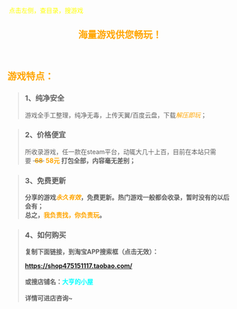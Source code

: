<head>
          <!-- Place your kit's code here -->
          <script src="https://kit.fontawesome.com/911b022eab.js" crossorigin="anonymous"></script>
</head>

<font face="黑体"><font color=yellow><i class="fa-solid fa-arrow-left-long"></i>&nbsp;点击左侧，查目录，搜游戏<br></font></font>

<h2>  <b><font face="黑体"><center><i class="fa-brands fa-steam"></i>&nbsp;<font color=orange>海量游戏供您畅玩！<center></font></font></b></h2><br>
<h2><b><font face="黑体"><font color=orange>游戏特点：<br></font></font></b></h2>

><h3> 1、纯净安全</h3>
>
>游戏全手工整理，纯净无毒，上传天翼/百度云盘，下载<font color=orange>*解压即玩*</font>；

><h3> 2、价格便宜</h3>
>
>所收录游戏，任一款在steam平台，动辄大几十上百，目前在本站只需要&nbsp;~~&nbsp;<b><font color=orange>68</font><b>&nbsp;~~&nbsp;<b><font color=orange>58元</font><b> 打包全部，内容毫无差别；

><h3> 3、免费更新</h3>
>
>分享的游戏<font color=orange>*永久有效*</font>，免费更新。热门游戏一般都会收录，暂时没有的以后会有；<br>总之，<font color=orange>我负责找，你负责玩</font>。


><h3> 4、如何购买</h3>
>
>复制下面链接，到淘宝APP搜索框（点击无效）：<br>
>
><html>
>	<head>
>		<meta charset="UTF-8">
>		<style>
>			.box{
>				pointer-events: none;
>			}
>		</style>
>	</head>
>	<body>
>		<font color=cyan><a class="box" href="">https://shop475151117.taobao.com/</a></font>
>	</body>
></html>
><br><br>
>或搜店铺名：<font color=cyan>大亨的小屋</font><br><br>
>详情可进店咨询~